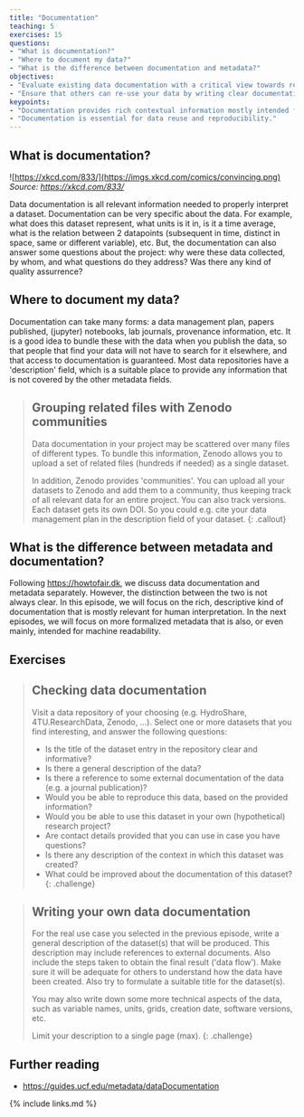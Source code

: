 ```yaml
---
title: "Documentation"
teaching: 5
exercises: 15
questions:
- "What is documentation?"
- "Where to document my data?"
- "What is the difference between documentation and metadata?"
objectives:
- "Evaluate existing data documentation with a critical view towards reusability"
- "Ensure that others can re-use your data by writing clear documentation."
keypoints:
- "Documentation provides rich contextual information mostly intended for human readers."
- "Documentation is essential for data reuse and reproducibility."
---
```


## What is documentation?

![https://xkcd.com/833/](https://imgs.xkcd.com/comics/convincing.png)
*Source: <https://xkcd.com/833/>*

Data documentation is all relevant information needed to properly interpret a
dataset. Documentation can be very specific about the data. For example, what
does this dataset represent, what units is it in, is it a time average, what is
the relation between 2 datapoints (subsequent in time, distinct in space, same
or different variable), etc. But, the documentation can also answer some
questions about the project: why were these data collected, by whom, and what
questions do they address? Was there any kind of quality assurrence?

## Where to document my data?

Documentation can take many forms: a data management plan, papers published,
(jupyter) notebooks, lab journals, provenance information, etc. It is a good
idea to bundle these with the data when you publish the data, so that people
that find your data will not have to search for it elsewhere, and that access to documentation is guaranteed. Most data
repositories have a 'description' field, which is a suitable place to provide
any information that is not covered by the other metadata fields.

> ## Grouping related files with Zenodo communities
> Data documentation in your project may be scattered over many files of
> different types. To bundle this information, Zenodo allows you to upload
> a set of related files (hundreds if needed) as a single dataset.
> 
> In addition, Zenodo provides 'communities'. You can upload all your datasets
> to Zenodo and add them to a community, thus keeping track of all relevant
> data for an entire project. You can also track versions. Each dataset
> gets its own DOI. So you could e.g. cite your data management plan
> in the description field of your dataset.
{: .callout}

## What is the difference between metadata and documentation?

Following <https://howtofair.dk>, we discuss data documentation and metadata
separately. However, the distinction between the two is not always clear. In
this episode, we will focus on the rich, descriptive kind of documentation
that is mostly relevant for human interpretation. In the next episodes, we will
focus on more formalized metadata that is also, or even mainly, intended for
machine readability.

## Exercises

> ## Checking data documentation
>
> Visit a data repository of your choosing (e.g. HydroShare, 4TU.ResearchData, Zenodo, ...).
> Select one or more datasets that you find interesting, and answer the
> following questions:
>
> - Is the title of the dataset entry in the repository clear and informative?
> - Is there a general description of the data?
> - Is there a reference to some external documentation of the data (e.g. a
>   journal publication)?
> - Would you be able to reproduce this data, based on the provided information?
> - Would you be able to use this dataset in your own (hypothetical) research
>   project?
> - Are contact details provided that you can use in case you have questions?
> - Is there any description of the context in which this dataset was created?
> - What could be improved about the documentation of this dataset?
{: .challenge}

> ## Writing your own data documentation
>
> For the real use case you selected in the previous episode, write a general
> description of the dataset(s) that will be produced. This description may
> include references to external documents. Also include the steps taken to
> obtain the final result ('data flow'). Make sure it will be adequate for
> others to understand how the data have been created. Also try to formulate a
> suitable title for the dataset(s).
>
> You may also write down some more technical aspects of the data, such as
> variable names, units, grids, creation date, software versions, etc.
>
> Limit your description to a single page (max).
{: .challenge}

## Further reading
- <https://guides.ucf.edu/metadata/dataDocumentation>

{% include links.md %}
